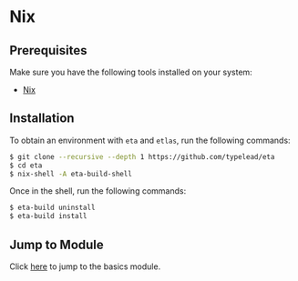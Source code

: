 # Nix

## Prerequisites

Make sure you have the following tools installed on your system:

- [Nix](https://nixos.org/nix/)

## Installation

To obtain an environment with `eta` and `etlas`, run the following commands:

```sh
$ git clone --recursive --depth 1 https://github.com/typelead/eta
$ cd eta
$ nix-shell -A eta-build-shell
```

Once in the shell, run the following commands:

```sh
$ eta-build uninstall
$ eta-build install
```

## Jump to Module

Click [here](/docs/user-guides/eta-user-guide/basics/quick-start) to jump to the basics module.
